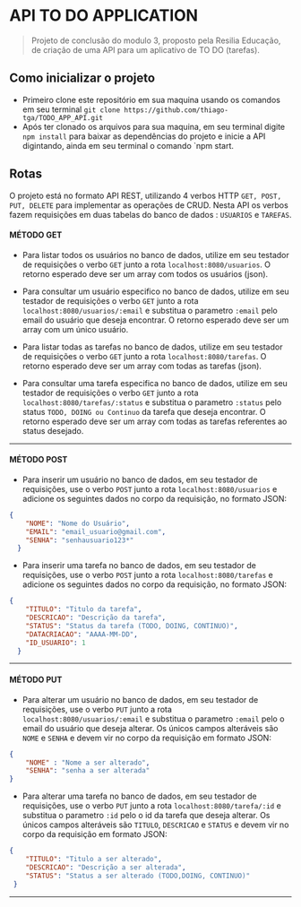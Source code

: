 # API TO DO APPLICATION
> Projeto de conclusão do modulo 3, proposto pela Resilia Educação, de criação de uma API para um aplicativo de TO DO (tarefas). 

## Como inicializar o projeto
- Primeiro clone este repositório em sua maquina usando os comandos em seu terminal `git clone https://github.com/thiago-tga/TODO_APP_API.git`
- Após ter clonado os arquivos para sua maquina, em seu terminal digite `npm install` para baixar as dependências do projeto e inicie a API digintando, ainda em seu terminal o comando `npm start.

## Rotas
O projeto está no formato API REST, utilizando 4 verbos HTTP `GET, POST, PUT, DELETE` para implementar as operações de CRUD. Nesta API os verbos fazem requisições em duas tabelas do banco de dados : `USUARIOS` e `TAREFAS`.
#### MÉTODO GET
- Para listar todos os usuários no banco de dados, utilize em seu testador de requisições o verbo `GET` junto a rota `localhost:8080/usuarios`. O retorno esperado deve ser um array com todos os usuários (json).

- Para consultar um usuário especifico no banco de dados, utilize em seu testador de requisições o verbo `GET` junto a rota `localhost:8080/usuarios/:email` e substitua o parametro `:email` pelo email do usuário que deseja encontrar. O retorno esperado deve ser um array com um único usuário.

- Para listar todas as tarefas no banco de dados, utilize em seu testador de requisições o verbo `GET` junto a rota `localhost:8080/tarefas`. O retorno esperado deve ser um array com todas as tarefas (json).

- Para consultar uma tarefa especifica no banco de dados, utilize em seu testador de requisições o verbo `GET` junto a rota `localhost:8080/tarefas/:status` e substitua o parametro `:status` pelo status `TODO, DOING ou Continuo` da tarefa que deseja encontrar. O retorno esperado deve ser um array com todas as tarefas referentes ao status desejado.
---
#### MÉTODO POST 
- Para inserir um usuário no banco de dados, em seu testador de requisições, use o verbo `POST` junto a rota `localhost:8080/usuarios` e adicione os seguintes dados no corpo da requisição, no formato JSON:
```json
{
    "NOME": "Nome do Usuário",
    "EMAIL": "email_usuario@gmail.com",
    "SENHA": "senhausuario123*"
  }
```
- Para inserir uma tarefa no banco de dados, em seu testador de requisições, use o verbo `POST` junto a rota `localhost:8080/tarefas` e adicione os seguintes dados no corpo da requisição, no formato JSON:
```json
{
    "TITULO": "Titulo da tarefa",
    "DESCRICAO": "Descrição da tarefa",
    "STATUS": "Status da tarefa (TODO, DOING, CONTINUO)",
    "DATACRIACAO": "AAAA-MM-DD",
    "ID_USUARIO": 1
  }
```
---
#### MÉTODO PUT
- Para alterar um usuário no banco de dados, em seu testador de requisições, use o verbo `PUT` junto a rota `localhost:8080/usuarios/:email` e substitua o parametro `:email` pelo o email do usuário que deseja alterar. Os únicos campos alteráveis são `NOME` e `SENHA` e devem vir no corpo da requisição em formato JSON:
```json
{
	"NOME" : "Nome a ser alterado",
	"SENHA": "senha a ser alterada"
}
```
- Para alterar uma tarefa no banco de dados, em seu testador de requisições, use o verbo `PUT` junto a rota `localhost:8080/tarefa/:id` e substitua o parametro `:id` pelo o id da tarefa que deseja alterar. Os únicos campos alteráveis são `TITULO`, `DESCRICAO` e `STATUS` e devem vir no corpo da requisição em formato JSON:
```json
{
    "TITULO": "Titulo a ser alterado",
    "DESCRICAO": "Descrição a ser alterada",
    "STATUS": "Status a ser alterado (TODO,DOING, CONTINUO)"
 }
```
---
